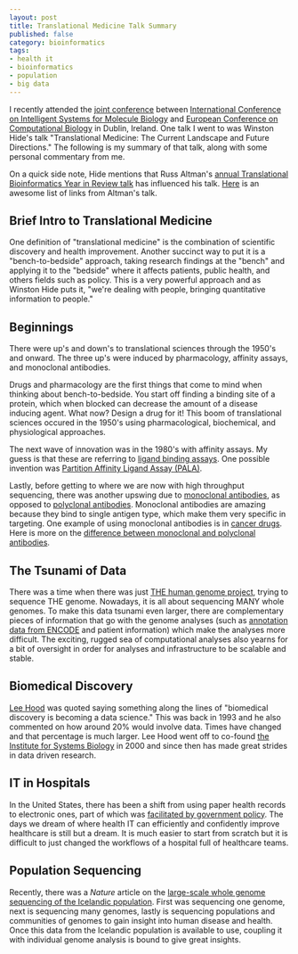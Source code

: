 ```yaml
---
layout: post
title: Translational Medicine Talk Summary
published: false
category: bioinformatics
tags:
- health it
- bioinformatics
- population
- big data
---
```



I recently attended the [joint conference][ismbeccb2015] between [International
Conference on Intelligent Systems for Molecule Biology][ismb] and [European
Conference on Computational Biology][eccb] in Dublin, Ireland. One talk I went
to was Winston Hide's talk "Translational Medicine: The Current Landscape and
Future Directions." The following is my summary of that talk, along with some
personal commentary from me.

On a quick side note, Hide mentions that Russ Altman's [annual Translational
Bioinformatics Year in Review talk][tbi_year] has influenced his talk.
[Here][tbi_papers] is an awesome list of links from Altman's talk.

[ismbeccb2015]: http://www.iscb.org/ismbeccb2015
[ismb]: https://en.wikipedia.org/wiki/Intelligent_Systems_for_Molecular_Biology
[eccb]: http://eccb.iscb.org/
[tbi_year]: https://rbaltman.wordpress.com/2015/03/26/slides-from-tbi-year-in-review-2015/
[tbi_papers]: http://www.gettinggeneticsdone.com/2014/04/russ-altmans-translational.html

## Brief Intro to Translational Medicine

One definition of "translational medicine" is the combination of scientific
discovery and health improvement. Another succinct way to put it is a
"bench-to-bedside" approach, taking research findings at the "bench" and
applying it to the "bedside" where it affects patients, public health, and
others fields such as policy. This is a very powerful approach and as Winston
Hide puts it, "we're dealing with people, bringing quantitative information to
people."

## Beginnings

There were up's and down's to translational sciences through the 1950's and
onward. The three up's were induced by pharmacology, affinity assays, and
monoclonal antibodies.

Drugs and pharmacology are the first things that come to mind when thinking
about bench-to-bedside. You start off finding a binding site of a protein, which
when blocked can decrease the amount of a disease inducing agent. What now?
Design a drug for it! This boom of translational sciences occured in the 1950's
using pharmacological, biochemical, and physiological approaches. 

The next wave of innovation was in the 1980's with affinity assays. My guess is
that these are referring to [ligand binding assays][lba]. One possible invention
was [Partition Affinity Ligand Assay (PALA)][partial].

Lastly, before getting to where we are now with high throughput sequencing,
there was another upswing due to [monoclonal antibodies][mono], as opposed to
[polyclonal antibodies][poly]. Monoclonal antibodies are amazing because they
bind to single antigen type, which make them very specific in targeting. One
example of using monoclonal antibodies is in [cancer drugs][cancer_thr]. Here is
more on the [difference between monoclonal and polyclonal antibodies][compare].

[lba]: https://en.wikipedia.org/wiki/Ligand_binding_assay
[partial]: http://goo.gl/nOFN2i
[mono]: https://en.wikipedia.org/wiki/Monoclonal_antibody
[poly]: https://en.wikipedia.org/wiki/Polyclonal_antibodies
[cancer_thr]: http://goo.gl/JjWEZU
[compare]: http://goo.gl/UX5Yif

## The Tsunami of Data

There was a time when there was just [THE human genome project][hgp], trying to
sequence THE genome. Nowadays, it is all about sequencing MANY whole genomes.
To make this data tsunami even larger, there are complementary pieces of
information that go with the genome analyses (such as [annotation data from
ENCODE][encode] and patient information) which make the analyses more difficult.
The exciting, rugged sea of computational analyses also yearns for a bit of
oversight in order for analyses and infrastructure to be scalable and stable.

[hgp]: http://www.genome.gov/12011238
[encode]: https://www.encodeproject.org/

## Biomedical Discovery

[Lee Hood][hood] was quoted saying something along the lines of "biomedical
discovery is becoming a data science." This was back in 1993 and he also
commented on how around 20% would involve data. Times have changed and that
percentage is much larger. Lee Hood went off to co-found [the Institute for
Systems Biology][isb] in 2000 and since then has made great strides in data
driven research.

[hood]: https://en.wikipedia.org/wiki/Leroy_Hood
[isb]: https://www.systemsbiology.org/

## IT in Hospitals

In the United States, there has been a shift from using paper health records to
electronic ones, part of which was [facilitated by government policy][mean_use].
The days we dream of where health IT can efficiently and confidently improve
healthcare is still but a dream. It is much easier to start from scratch but it
is difficult to just changed the workflows of a hospital full of healthcare
teams.

[mean_use]: http://goo.gl/8fKrxn

## Population Sequencing

Recently, there was a *Nature* article on the [large-scale whole genome
sequencing of the Icelandic population][iceland]. First was sequencing one
genome, next is sequencing many genomes, lastly is sequencing populations and
communities of genomes to gain insight into human disease and health. Once this
data from the Icelandic population is available to use, coupling it with
individual genome analysis is bound to give great insights.

[iceland]: http://www.nature.com/ng/journal/v47/n5/full/ng.3247.html
